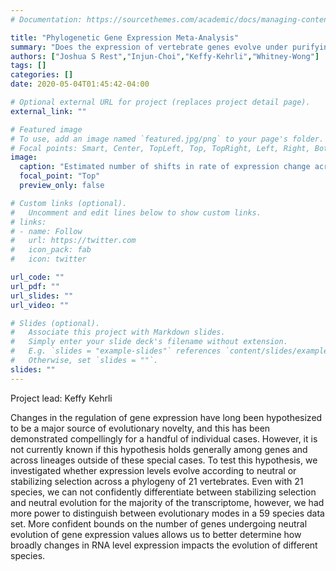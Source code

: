 ```yaml
---
# Documentation: https://sourcethemes.com/academic/docs/managing-content/

title: "Phylogenetic Gene Expression Meta-Analysis"
summary: "Does the expression of vertebrate genes evolve under purifying selection? Resolving the regulatory innovation paradox."
authors: ["Joshua S Rest","Injun-Choi","Keffy-Kehrli","Whitney-Wong"]
tags: []
categories: []
date: 2020-05-04T01:45:42-04:00

# Optional external URL for project (replaces project detail page).
external_link: ""

# Featured image
# To use, add an image named `featured.jpg/png` to your page's folder.
# Focal points: Smart, Center, TopLeft, Top, TopRight, Left, Right, BottomLeft, Bottom, BottomRight.
image:
  caption: "Estimated number of shifts in rate of expression change across mammals."
  focal_point: "Top"
  preview_only: false

# Custom links (optional).
#   Uncomment and edit lines below to show custom links.
# links:
# - name: Follow
#   url: https://twitter.com
#   icon_pack: fab
#   icon: twitter

url_code: ""
url_pdf: ""
url_slides: ""
url_video: ""

# Slides (optional).
#   Associate this project with Markdown slides.
#   Simply enter your slide deck's filename without extension.
#   E.g. `slides = "example-slides"` references `content/slides/example-slides.md`.
#   Otherwise, set `slides = ""`.
slides: ""
---
```

<bold>Project lead: Keffy Kehrli</bold> <p>
Changes in the regulation of gene expression have long been hypothesized to be a major source of evolutionary novelty, and this has been demonstrated compellingly for a handful of individual cases. However, it is not currently known if this hypothesis holds generally among genes and across lineages outside of these special cases. To test this hypothesis, we investigated whether expression levels evolve according to neutral or stabilizing selection across a phylogeny of 21 vertebrates. Even with 21 species, we can not confidently differentiate between stabilizing selection and neutral evolution for the majority of the transcriptome, however, we had more power to distinguish between evolutionary modes in a 59 species data set. More confident bounds on the number of genes undergoing neutral evolution of gene expression values allows us to better determine how broadly changes in RNA level expression impacts the evolution of different species.